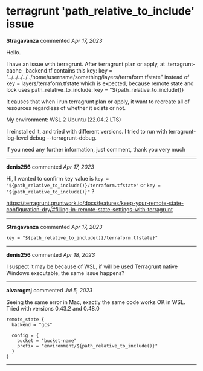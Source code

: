 # terragrunt 'path_relative_to_include' issue

**Stragavanza** commented *Apr 17, 2023*

Hello.

I have an issue with terragrunt. After terragrunt plan or apply, at .terragrunt-cache _backend.tf contains this key:
key = "../../../../../home/username/something/layers/terraform.tfstate"
instead of 
key = layers/terraform.tfstate which is expected, because remote state and lock uses path_relative_to_include:
key = "${path_relative_to_include()}

It causes that when i run terragrunt plan or apply, it want to recreate all of resources regardless of whether it exists or not.

My environment: WSL 2 Ubuntu (22.04.2 LTS)

I reinstalled it, and tried with different versions.
I tried to run with terragrunt-log-level debug --terragrunt-debug.

If you need any further information, just comment, thank you very much
<br />
***


**denis256** commented *Apr 17, 2023*

Hi,
I wanted to confirm key value is `key = "${path_relative_to_include()}/terraform.tfstate"` or `key = "${path_relative_to_include()}"` ?

https://terragrunt.gruntwork.io/docs/features/keep-your-remote-state-configuration-dry/#filling-in-remote-state-settings-with-terragrunt
***

**Stragavanza** commented *Apr 17, 2023*

```
key = "${path_relative_to_include()}/terraform.tfstate}"
```
***

**denis256** commented *Apr 18, 2023*

I suspect it may be because of WSL, if will be used Terragrunt native Windows executable, the same issue happens?

***

**alvarogmj** commented *Jul 5, 2023*

Seeing the same error in Mac, exactly the same code works OK in WSL. Tried with versions 0.43.2 and 0.48.0

```
remote_state {
  backend = "gcs"

  config = {
    bucket = "bucket-name"
    prefix = "environment/${path_relative_to_include()}"
  }
}
```
***

